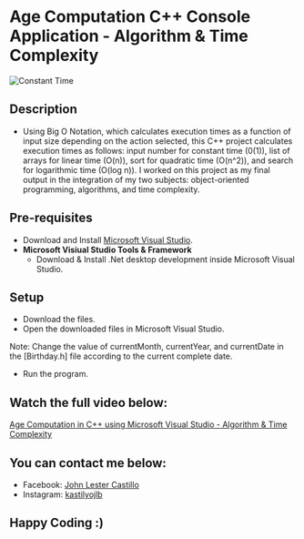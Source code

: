 # Age Computation C++ Console Application - Algorithm & Time Complexity
![Constant Time](https://github.com/kastilyojl/Time-Complexity/assets/168294227/43beba06-eb7e-489e-a3d3-064d4aa4586d)

## Description
- Using Big O Notation, which calculates execution times as a function of input size depending on the action selected, this C++ project calculates execution times as follows: input number for constant time (0(1)), list of arrays for linear time (O(n)), sort for quadratic time (O(n^2)), and search for logarithmic time (O(log n)). I worked on this project as my final output in the integration of my two subjects: object-oriented programming, algorithms, and time complexity.

## Pre-requisites
- Download and Install [Microsoft Visual Studio](https://visualstudio.microsoft.com/downloads/).
- 
  **Microsoft Visiual Studio Tools & Framework**
  - Download & Install .Net desktop development inside Microsoft Visual Studio.

## Setup 
- Download the files.
- Open the downloaded files in Microsoft Visual Studio.

Note: Change the value of currentMonth, currentYear, and currentDate in the [Birthday.h] file according to the current complete date.
- Run the program.

## Watch the full video below:
[Age Computation in C++ using Microsoft Visual Studio - Algorithm & Time Complexity](https://youtu.be/XJ-OfB6JiG4)

## You can contact me below:
- Facebook: [John Lester Castillo](https://www.facebook.com/johnlester.castillo.1?mibextid=YIjw0uDPbU8WYW2J)
- Instagram: [kastilyojlb](https://www.instagram.com/kastilyojlb/?igsh=MWUxbGhibGRxdmowZw%3D%3D)

## Happy Coding :)
